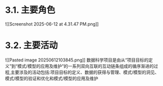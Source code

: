 # 3.1. 主要角色
![[Screenshot 2025-06-12 at 4.31.47 PM.png]]
# 3.2. 主要活动
![[Pasted image 20250612103845.png]]
数据科学项目是由从“项目目标的定义”到“模式/模型的应用及维护”的一系列双向互联的互动链条组成的循序渐进的过程,主要涉及的活动包括:项目目标的定义、数据的获得与管理、模式/模型的洞见、模式/模型的验证和优化和模式/模型的应用及维护